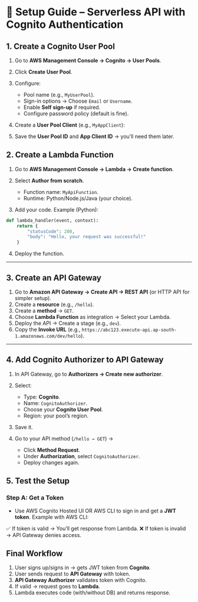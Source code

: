 # 🔵 Setup Guide – Serverless API with Cognito Authentication

## **1. Create a Cognito User Pool**

1. Go to **AWS Management Console → Cognito → User Pools**.
2. Click **Create User Pool**.
3. Configure:

   * Pool name (e.g., `MyUserPool`).
   * Sign-in options → Choose `Email` or `Username`.
   * Enable **Self sign-up** if required.
   * Configure password policy (default is fine).
4. Create a **User Pool Client** (e.g., `MyAppClient`):

   
5. Save the **User Pool ID** and **App Client ID** → you’ll need them later.


## **2. Create a Lambda Function**

1. Go to **AWS Management Console → Lambda → Create function**.
2. Select **Author from scratch**.

   * Function name: `MyApiFunction`.
   * Runtime: Python/Node.js/Java (your choice).
3. Add your code. Example (Python):

```python
def lambda_handler(event, context):
    return {
        "statusCode": 200,
        "body": "Hello, your request was successful!"
    }
```

4. Deploy the function.

---

## **3. Create an API Gateway**

1. Go to **Amazon API Gateway → Create API → REST API** (or HTTP API for simpler setup).
2. Create a **resource** (e.g., `/hello`).
3. Create a **method** → `GET`.
4. Choose **Lambda Function** as integration → Select your Lambda.
5. Deploy the API → Create a stage (e.g., `dev`).
6. Copy the **Invoke URL** (e.g., `https://abc123.execute-api.ap-south-1.amazonaws.com/dev/hello`).

---

## **4. Add Cognito Authorizer to API Gateway**

1. In API Gateway, go to **Authorizers → Create new authorizer**.

2. Select:

   * Type: **Cognito**.
   * Name: `CognitoAuthorizer`.
   * Choose your **Cognito User Pool**.
   * Region: your pool’s region.

3. Save it.

4. Go to your API method (`/hello → GET`) →

   * Click **Method Request**.
   * Under **Authorization**, select `CognitoAuthorizer`.
   * Deploy changes again.


## **5. Test the Setup**

### Step A: Get a Token

* Use AWS Cognito Hosted UI OR AWS CLI to sign in and get a **JWT token**.
  Example with AWS CLI:




✅ If token is valid → You’ll get response from Lambda.
❌ If token is invalid → API Gateway denies access.


## **Final Workflow**

1. User signs up/signs in → gets JWT token from **Cognito**.
2. User sends request to **API Gateway** with token.
3. **API Gateway Authorizer** validates token with Cognito.
4. If valid → request goes to **Lambda**.
5. Lambda executes code (with/without DB) and returns response.

